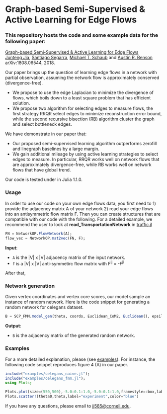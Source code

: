 # Graph-based Semi-Supervised & Active Learning for Edge Flows

### This repository hosts the code and some example data for the following paper:  
[Graph-based Semi-Supervised & Active Learning for Edge Flows](https://arxiv.org/abs/1808.06544)  
[Junteng Jia](https://000justin000.github.io/), [Santiago Segarra](https://segarra.rice.edu/), [Michael T. Schaub](https://michaelschaub.github.io/) and [Austin R. Benson](https://www.cs.cornell.edu/~arb/)  
arXiv:1808.06544, 2018.

Our paper brings up the question of learning edge flows in a network with partial observation, assuming the network flow is approximately conserved (divergence-free).
- We propose to use the edge Laplacian to minimize the divergence of flows, which boils down to a least square problem that has efficient solution.
- We propose two algorithm for selecting edges to measure flows, the first strategy RRQR select edges to minimize reconstruction error bound, while the second recursive bisection (RB) algorithm cluster the graph and select bottleneck edges.


We have demonstrate in our paper that:
- Our proposed semi-supervised learning algorithm outperforms zerofill and linegraph baselines by a large margin.
- We gain additional mileage by using active learning strategies to select edges to measure. In particular, RRQR works well on network flows that are approximately divergence-free, while RB works well on network flows that have global trend.

Our code is tested under in Julia 1.1.0.

### Usage
In order to use our code on your own edge flows data, you first need to 1) provide the adjacency matrix A of your network 2) read your edge flows into an antisymmetric flow matrix F. Then you can create structures that are compatible with our code with the following. For a detailed example, we recommend the user to look at **read_TransportationNetwork** in [traffic.jl](traffic.jl)

```julia
FN = NetworkOP.FlowNetwork(A);
flow_vec = NetworkOP.mat2vec(FN, F);
```

**Input**: 
- `A` is the |V| x |V| adjacency matrix of the input network.
- `F` is a |V| x |V| anti-symmetirc flow matrix with F<sup>ij</sup> = -F<sup>ji</sup>

After that, 


### Network generation
Given vertex coordinates and vertex core scores, our model sample an instance of random network. Here is the code snippet for generating a random network for celegans dataset.

```julia
B = SCP_FMM.model_gen(theta, coords, Euclidean_CoM2, Euclidean(), epsilon; opt=opt);
```

**Output**:
- `B` is the adjacency matrix of the generated random network.

### Examples
For a more detailed explanation, please (see [examples](/examples)). For instance, the following code snippet reproduces figure 4 (A) in our paper.

```julia
include("examples/celegans_naive.jl");
include("examples/celegans_fmm.jl");
using Plots;

Plots.plot(size=(550,500),-5.0:0.1:1.0,-5.0:0.1:1.0,framestyle=:box,label="ideal",color="red",legend=:topleft);
Plots.scatter!(theta0,theta,label="experiment",color="blue")
```

If you have any questions, please email to [jj585@cornell.edu](mailto:jj585@cornell.edu).
